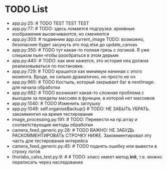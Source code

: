 # TODO List

- app.py:25: # TODO TEST TEST TEST
- app.py:77: # TODO: здесь ломается подгрузка: архивные изображения высвечиваются, но сменяются
- app.py:303: # подменим app.current_image TODO: возможно, безопаснее будет засунуть это под else до update_canvas
- app.py:350: # TODO тут какая-то полная грязь с логикой. Я уже слишком пьян чтобы разобраться в этом дерьме
- app.py:440: # TODO: как мне кажется, это история неа должна реализовываться по постановке.
- app.py:729: # TODO крашится как минимум начиная с этого момента. Вроде, не сильно драматично, но просто не оч
- app.py:965: # TODO Костыль, который закрывает баг в nextImage: для начала обработки
- app.py:982: # TODO возникает какая-то сложная проблема с выходом за пределы массиве в функции, в которой нет массивов
- app.py:1040: # TODO Изменить заглушку
- app.py:1049: self.organiseBackup() # TODO: НЕ ЗАБЫТЬ УБРАТЬ. закомментил на время тестирования
- image_processing.py:191: # TODO: Перевести на np.array и соответствующие методы обработки
- camera_feed_generic.py:28: # TODO ВАЖНО: НЕ ЗАБУДЬ РАСКОММЕНТИРОВАТЬ СТРОЧКУ НИЖЕ. Закомментировал эту часть для тестирования интерейса
- camera_feed_generic.py:45: # TODO поднять ошибку или вывести в строку логов
- thorlabs_calss_test.py:9: #         # TODO: класс имеет метод __init__, т.е. можно переписать через наследование
